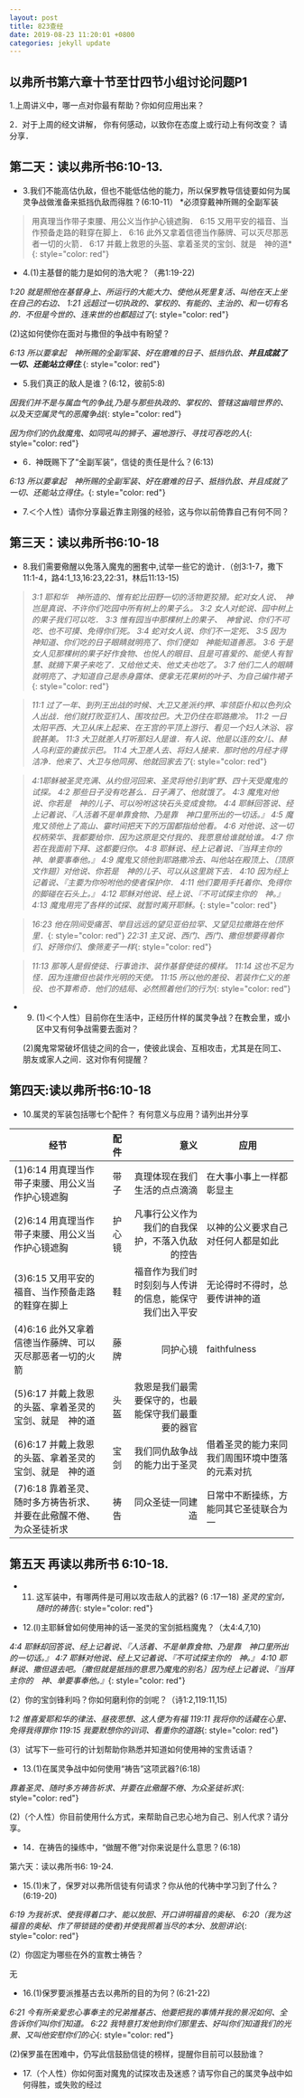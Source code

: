 ```yaml
---
layout: post
title: 823查经
date: 2019-08-23 11:20:01 +0800
categories: jekyll update
---
```


## 以弗所书第六章十节至廿四节小组讨论问题P1
1.上周讲义中，哪一点对你最有帮助？你如何应用出来？

2．对于上周的经文讲解， 你有何感动，以致你在态度上或行动上有何改变？ 请分享．

## 第二天：读以弗所书6:10-13.
* 3.我们不能高估仇敌，但也不能低估他的能力，所以保罗教导信徒要如何为属灵争战做淮备来抵挡仇敌而得胜？(6:10-11）
*必须穿戴神所赐的全副军装
> 用真理当作带子束腰、用公义当作护心镜遮胸．
6:15	又用平安的福音、当作预备走路的鞋穿在脚上．
6:16	此外又拿着信德当作藤牌、可以灭尽那恶者一切的火箭．
6:17	并戴上救恩的头盔、拿着圣灵的宝剑、就是　神的道*{: style="color: red"}

* 4.(1)主基督的能力是如何的浩大呢？（弗1:19-22)

*1:20	就是照他在基督身上、所运行的大能大力、使他从死里复活、叫他在天上坐在自己的右边、
1:21	远超过一切执政的、掌权的、有能的、主治的、和一切有名的．不但是今世的、连来世的也都超过了*{: style="color: red"}

(2)这如何使你在面对与撒但的争战中有盼望？

*6:13	所以要拿起　神所赐的全副军装、好在磨难的日子、抵挡仇敌、**并且成就了一切、还能站立得住**.*{: style="color: red"}

* 5.我们真正的敌人是谁？(6:12，彼前5:8)

*因我们并不是与属血气的争战,乃是与那些执政的、掌权的、管辖这幽暗世界的、以及天空属灵气的恶魔争战*{: style="color: red"}

*因为你们的仇敌魔鬼、如同吼叫的狮子、遍地游行、寻找可吞吃的人*{: style="color: red"}

* 6．神既赐下了“全副军装”，信徒的责任是什么？(6:13)

*6:13	所以要拿起　神所赐的全副军装、好在磨难的日子、抵挡仇敌、并且成就了一切、还能站立得住。*{: style="color: red"}

* 7.＜个人性）请你分享最近靠主刚强的经验，这与你以前倚靠自己有何不同？


## 第三天：读以弗所书6:10-18

* 8.我们需要儆醒以免落入魔鬼的圈套中,试举一些它的诡计．（创3:1-7，撒下11:1-4，路4:1_13,16:23,22:31，林后11:13-15)


> *3:1 耶和华　神所造的、惟有蛇比田野一切的活物更狡猾。蛇对女人说、　神岂是真说、不许你们吃园中所有树上的果子么。
3:2	女人对蛇说、园中树上的果子我们可以吃．
3:3	惟有园当中那棵树上的果子、　神曾说、你们不可吃、也不可摸、免得你们死。
3:4	蛇对女人说、你们不一定死、
3:5	因为　神知道、你们吃的日子眼睛就明亮了、你们便如　神能知道善恶。
3:6	于是女人见那棵树的果子好作食物、也悦人的眼目、且是可喜爱的、能使人有智慧、就摘下果子来吃了．又给他丈夫、他丈夫也吃了。
3:7	他们二人的眼睛就明亮了、才知道自己是赤身露体、便拿无花果树的叶子、为自己编作裙子*{: style="color: red"}

> *11:1	过了一年、到列王出战的时候、大卫又差派约押、率领臣仆和以色列众人出战．他们就打败亚扪人、围攻拉巴。大卫仍住在耶路撒冷。
11:2	一日太阳平西、大卫从床上起来、在王宫的平顶上游行、看见一个妇人沐浴、容貌甚美。
11:3	大卫就差人打听那妇人是谁．有人说、他是以连的女儿、赫人乌利亚的妻拔示巴。
11:4	大卫差人去、将妇人接来．那时他的月经才得洁净．他来了、大卫与他同房、他就回家去了*{: style="color: red"}

> *4:1耶稣被圣灵充满、从约但河回来、圣灵将他引到旷野、四十天受魔鬼的试探。
4:2	那些日子没有吃甚么．日子满了、他就饿了。
4:3	魔鬼对他说、你若是　神的儿子、可以吩咐这块石头变成食物。
4:4	耶稣回答说、经上记着说、『人活着不是单靠食物、乃是靠　神口里所出的一切话。』
4:5	魔鬼又领他上了高山、霎时间把天下的万国都指给他看。
4:6	对他说、这一切权柄荣华、我都要给你．因为这原是交付我的、我愿意给谁就给谁。
4:7	你若在我面前下拜、这都要归你。
4:8	耶稣说、经上记着说、『当拜主你的　神、单要事奉他。』
4:9	魔鬼又领他到耶路撒冷去、叫他站在殿顶上、〔顶原文作翅〕对他说、你若是　神的儿子、可以从这里跳下去．
4:10	因为经上记着说、『主要为你吩咐他的使者保护你．
4:11	他们要用手托着你、免得你的脚碰在石头上。』
4:12	耶稣对他说、经上说、『不可试探主你的　神。』
4:13	魔鬼用完了各样的试探、就暂时离开耶稣。*{: style="color: red"}

> *16:23	他在阴间受痛苦、举目远远的望见亚伯拉罕、又望见拉撒路在他怀里．*{: style="color: red"}
> *22:31	主又说、西门、西门、撒但想要得着你们、好筛你们、像筛麦子一样*{: style="color: red"}


> *11:13	那等人是假使徒、行事诡诈、装作基督使徒的模样。
11:14	这也不足为怪．因为连撒但也装作光明的天使。
11:15	所以他的差役、若装作仁义的差役、也不算希奇．他们的结局、必然照着他们的行为*{: style="color: red"}

* 9. (1)＜个人性）目前你在生活中，正经历什样的属灵争战？在教会里，或小区中又有何争战需要去面对？


  (2)魔鬼常常破坏信徒之间的合一，使彼此误会、互相攻击，尤其是在同工、朋友或家人之间．这对你有何提醒？


## 第四天:读以弗所书6:10-18
* 10.属灵的军装包括哪七个配件？ 有何意义与应用？请列出并分享 

经节 | 配件 | 意义 | 应用
--------------|:-----:|-----:| ---- 
(1)6:14 用真理当作带子束腰、用公义当作护心镜遮胸|带子|真理体现在我们生活的点点滴滴|在大事小事上一样都彰显主
(2)6:14 用真理当作带子束腰、用公义当作护心镜遮胸| 护心镜|凡事行公义作为我们的自我保护，不落入仇敌的控告|以神的公义要求自己对任何人都是如此
(3)6:15 又用平安的福音、当作预备走路的鞋穿在脚上|鞋 |福音作为我们时时刻刻与人传讲的信息，能保守我们出入平安|无论得时不得时，总要传讲神的道
(4)6:16 此外又拿着信德当作藤牌、可以灭尽那恶者一切的火箭| 藤牌|同护心镜|faithfulness
(5)6:17 并戴上救恩的头盔、拿着圣灵的宝剑、就是　神的道| 头盔|救恩是我们最需要保守的，也最能保守我们最重要的器官|
(6)6:17 并戴上救恩的头盔、拿着圣灵的宝剑、就是　神的道| 宝剑|我们同仇敌争战的能力出于圣灵|借着圣灵的能力来同我们周围环境中堕落的元素对抗
(7)6:18 靠着圣灵、随时多方祷告祈求、并要在此儆醒不倦、为众圣徒祈求| 祷告|同众圣徒一同建造|日常中不断操练，方能同其它圣徒联合为一


## 第五天 再读以弗所书 6:10-18. 

* 11. 这军装中，有哪两件是可用以攻击敌人的武器? (6 :17一18) 
*圣灵的宝剑，随时的祷告*{: style="color: red"}

* 12.(l)主耶稣曾如何使用神的话一圣灵的宝剑抵档魔鬼？（太4:4,7,10) 

*4:4	耶稣却回答说、经上记着说、『人活着、不是单靠食物、乃是靠　神口里所出的一切话。』
4:7	耶稣对他说、经上又记着说、『不可试探主你的　神。』
4:10 耶稣说、撒但退去吧。〔撒但就是抵挡的意思乃魔鬼的别名〕因为经上记着说、『当拜主你的　神、单要事奉他。』*{: style="color: red"}

(2）你的宝剑锋利吗？你如何磨利你的剑呢？（诗1:2,119:11,15) 

*1:2	惟喜爱耶和华的律法、昼夜思想、这人便为有福
119:11	我将你的话藏在心里、免得我得罪你
119:15	我要默想你的训词、看重你的道路*{: style="color: red"}

(3）试写下一些可行的计划帮助你熟悉并知道如何使用神的宝贵话语？ 

* 13.(1)在属灵争战中如何使用“祷告”这项武器?(6:18) 

*靠着圣灵、随时多方祷告祈求、并要在此儆醒不倦、为众圣徒祈求*{: style="color: red"}

(2)（个人性）你目前使用什么方式，来帮助自己忠心地为自己、别人代求？请分享。 

* 14．在祷告的操练中，“做醒不倦”对你来说是什么意思？(6:18) 

第六天：读以弗所书6: 19-24.
* 15.(1)末了，保罗对以弗所信徒有何请求？你从他的代祷中学习到了什么？(6:19-20)

*6:19 为我祈求、使我得着口才、能以放胆、开口讲明福音的奥秘、
6:20（我为这福音的奥秘、作了带锁链的使者)并使我照着当尽的本分、放胆讲论*{: style="color: red"}

(2）你固定为哪些在外的宣教士祷告？ 

无

* 16.(1)保罗要派推基古去以弗所的目的为何？(6:21-22) 

*6:21	今有所亲爱忠心事奉主的兄弟推基古、他要把我的事情并我的景况如何、全告诉你们叫你们知道。
6:22	我特意打发他到你们那里去、好叫你们知道我们的光景、又叫他安慰你们的心*{: style="color: red"}

(2)保罗虽在困难中，仍写此信鼓励信徒的榜样，提醒你目前可以鼓励谁？ 

* 17.（个人性）你如何面对魔鬼的试探攻击及迷惑？请写你自己的属灵争战中如何得胜，或失败的经过


